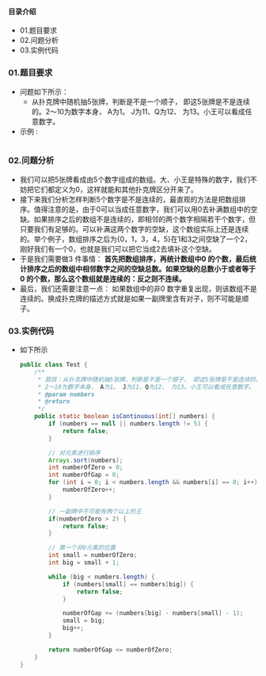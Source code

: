 #### 目录介绍
- 01.题目要求
- 02.问题分析
- 03.实例代码










### 01.题目要求
- 问题如下所示：
    - 从扑克牌中随机抽5张牌，判断是不是一个顺子， 即这5张牌是不是连续的。2～10为数字本身， A为1。 J为11、Q为12、 为13。小王可以看成任意数字。
- 示例 :
    ```

    ```




### 02.问题分析
- 我们可以把5张牌看成由5个数字组成的数组。大、小王是特殊的数字，我们不妨把它们都定义为0，这样就能和其他扑克牌区分开来了。 
- 接下来我们分析怎样判断5个数字是不是连续的，最直观的方法是把数组排序。值得注意的是，由于0可以当成任意数字，我们可以用0去补满数组中的空缺。如果排序之后的数组不是连续的，即相邻的两个数字相隔若干个数字，但只要我们有足够的。可以补满这两个数字的空缺，这个数组实际上还是连续的。举个例子，数组排序之后为{0，1，3，4，5}在1和3之间空缺了一个2，刚好我们有一个0，也就是我们可以把它当成2去填补这个空缺。 
- 于是我们需要做3 件事情： **首先把数组排序，再统计数组中0 的个数，最后统计排序之后的数组中相邻数字之间的空缺总数。如果空缺的总数小于或者等于0 的个数，那么这个数组就是连续的：反之则不连续。** 
- 最后，我们还需要注意一点： 如果数组中的非0 数字重复出现，则该数组不是连续的。换成扑克牌的描述方式就是如果一副牌里含有对子，则不可能是顺子。


### 03.实例代码
- 如下所示
    ```Java
    public class Test {
        /**
         * 题目：从扑克牌中随机抽5张牌，判断是不是一个顺子， 即这5张牌是不是连续的。
         * 2～10为数字本身， A为1。 J为11、Q为12、 为13。小王可以看成任意数字。
         * @param numbers
         * @return
         */
        public static boolean isContinuous(int[] numbers) {
            if (numbers == null || numbers.length != 5) {
                return false;
            }
    
            // 对元素进行排序
            Arrays.sort(numbers);
            int numberOfZero = 0;
            int numberOfGap = 0;
            for (int i = 0; i < numbers.length && numbers[i] == 0; i++) {
                numberOfZero++;
            }
    
            // 一副牌中不可能有两个以上的王
            if(numberOfZero > 2) {
                return false;
            }
    
            // 第一个非0元素的位置
            int small = numberOfZero;
            int big = small + 1;
    
            while (big < numbers.length) {
                if (numbers[small] == numbers[big]) {
                    return false;
                }
    
                numberOfGap += (numbers[big] - numbers[small] - 1);
                small = big;
                big++;
            }
    
            return numberOfGap <= numberOfZero;
        }
    }
    ```















